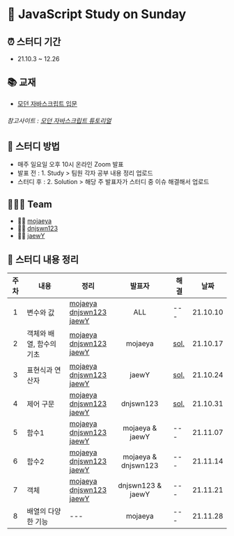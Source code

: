 # 📖 JavaScript Study on Sunday

## ⏰ 스터디 기간 
- 21.10.3 ~ 12.26

## 📚 교재
- [모던 자바스크립트 입문](https://book.naver.com/bookdb/book_detail.nhn?bid=13447219)   
###### 참고사이트 : [모던 자바스크립트 튜토리얼](https://ko.javascript.info)

## 📁 스터디 방법

- 매주 일요일 오후 10시 온라인 Zoom 발표
- 발표 전 : 1. Study > 팀원 각자 공부 내용 정리 업로드
- 스터디 후 : 2. Solution > 해당 주 발표자가 스터디 중 이슈 해결해서 업로드 

## 👨‍👨‍👧 Team              
- 👨‍💻 [mojaeya](https://github.com/mojaeya)
- 🧑‍💻 [dnjswn123](https://github.com/dnjswn123)
- 👩‍💻 [jaewY](https://github.com/jaewY)

## 📌 스터디 내용 정리
|주차|내용|정리|발표자|해결|날짜|
|:---:|---|---|:---:|---|:---:|
|1|변수와 값|[mojaeya](https://github.com/mojaeya/js-study-sunday/blob/main/1.%20Study/1주차/mojaeya.md)<br> [dnjswn123](https://github.com/mojaeya/js-study-sunday/blob/main/1.%20Study/1주차/wonju.md)<br>[jaewY](https://github.com/mojaeya/js-study-sunday/blob/main/1.%20Study/1주차/jaewon.md)|ALL|---|21.10.10|
|2|객체와 배열, 함수의 기초|[mojaeya](https://github.com/mojaeya/js-study-sunday/blob/main/1.%20Study/2주차/mojaeya.md)<br> [dnjswn123](https://github.com/mojaeya/js-study-sunday/blob/main/1.%20Study/2주차/wonju.md)<br>[jaewY](https://github.com/mojaeya/js-study-sunday/blob/main/1.%20Study/2주차/jaewon.md)|mojaeya|[sol.](https://github.com/mojaeya/js-study-sunday/blob/main/2.%20Solution/2주차/sol.md)|21.10.17|
|3|표현식과 연산자|[mojaeya](https://github.com/mojaeya/js-study-sunday/blob/main/1.%20Study/3주차/mojaeya.md)<br>[dnjswn123](https://github.com/mojaeya/js-study-sunday/blob/main/1.%20Study/3주차/wonju.md)<br>[jaewY](https://github.com/mojaeya/js-study-sunday/blob/main/1.%20Study/3주차/jaewY.md)|jaewY|[sol.](https://github.com/mojaeya/js-study-sunday/blob/main/2.%20Solution/3주차/sol.md)|21.10.24|
|4|제어 구문|[mojaeya](https://github.com/mojaeya/js-study-sunday/blob/main/1.%20Study/4주차/mojaeya.md)<br>[dnjswn123](https://github.com/mojaeya/js-study-sunday/blob/main/1.%20Study/4주차/wonju.md)<br>[jaewY](https://github.com/mojaeya/js-study-sunday/blob/main/1.%20Study/4주차/jaewY.md)|dnjswn123|[sol.](https://github.com/mojaeya/js-study-sunday/blob/main/2.%20Solution/4%EC%A3%BC%EC%B0%A8/sol.md)|21.10.31|
|5|함수1|[mojaeya](https://github.com/mojaeya/js-study-sunday/blob/main/1.%20Study/5주차/mojaeya.md)<br>[dnjswn123](https://github.com/mojaeya/js-study-sunday/blob/main/1.%20Study/5주차/wonju.md)<br>[jaewY](https://github.com/mojaeya/js-study-sunday/blob/main/1.%20Study/5주차/jaewY.md)|mojaeya & jaewY|---|21.11.07|
|6|함수2|[mojaeya](https://github.com/mojaeya/js-study-sunday/blob/main/1.%20Study/6주차/mojaeya.md)<br>[dnjswn123](https://github.com/mojaeya/js-study-sunday/blob/main/1.%20Study/6주차/wonju.md)<br>[jaewY](https://github.com/mojaeya/js-study-sunday/blob/main/1.%20Study/6주차/jaewY.md)|mojaeya & dnjswn123|---|21.11.14|
|7|객체|[mojaeya](https://github.com/mojaeya/js-study-sunday/blob/main/1.%20Study/7%EC%A3%BC%EC%B0%A8/mojaeya.md)<br>[dnjswn123](https://github.com/mojaeya/js-study-sunday/blob/main/1.%20Study/7%EC%A3%BC%EC%B0%A8/wonju.md)<br>[jaewY](https://github.com/mojaeya/js-study-sunday/blob/main/1.%20Study/7%EC%A3%BC%EC%B0%A8/jaewY.md)|dnjswn123 & jaewY|---|21.11.21|
|8|배열의 다양한 기능|---|mojaeya|---|21.11.28|
